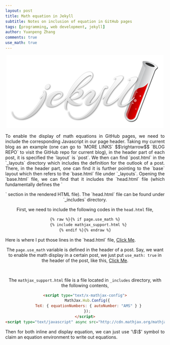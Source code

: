 ```yaml
---
layout: post
title: Math equation in Jekyll
subtitle: Notes on inclusion of equation in GitHub pages
tags: [programming, web development, jekyll]
author: Yuanpeng Zhang
comments: true
use_math: true
---
```


<p align='center'>
<img src="/assets/img/posts/Jekyll_logo.png"
   style="border:none;"
   alt="jl"
   title="jl" />
<br />
</p>

<p style='text-align: justify'>
To enable the display of math equations in GitHub pages, we need to include the corresponding Javascript in our page header. Taking my current blog as an example (one can go to `MORE LINKS` $$\rightarrow$$ `BLOG REPO` to visit the GitHub repo for current blog), in the header part of each post, it is specified the `layout` is `post`. We then can find `post.html` in the `_layouts` directory which includes the definition for the outlook of a post. There, in the header part, one can find it is further pointing to the `base` layout which then refers to the `base.html` file under `_layouts`. Opening the `base.html` file, we can find that it includes the `head.html` file (which fundamentally defines the `<header>` section in the rendered HTML file). The `head.html` file can be found under `_includes` directory.

<br />

First, we need to include the following codes in the `head.html` file,
</p>

```html
{% raw %}{% if page.use_math %}
   {% include mathjax_support.html %}
{% endif %}{% endraw %}
```

<p style='text-align: justify'>
Here is where I put those lines in the `head.html` file, <a target="_blank" href="https://github.com/Kvieta1990/Kvieta1990.github.io/blob/868f94cd02b16275f674c7f4bc3a0d2a215614c5/_includes/head.html#L14-L16">Click Me</a>.

<br />

The `page.use_math` variable is defined in the header of a post. Say, we want to enable the math display in a certain post, we just put `use_math: true` in the header of the post, like this, <a target="_blank" href="https://github.com/Kvieta1990/Kvieta1990.github.io/blob/868f94cd02b16275f674c7f4bc3a0d2a215614c5/_posts/2019-12-08-einstein_fridge.md?plain=1#L8">Click Me</a>.

<br />

The `mathjax_support.html` file is a file located in `_includes` directory, with the following contents,
</p>

```html
<script type="text/x-mathjax-config">
  MathJax.Hub.Config({
   TeX: { equationNumbers: { autoNumber: "AMS" } }
  });
</script>
<script type="text/javascript" async src="http://cdn.mathjax.org/mathjax/latest/MathJax.js?config=TeX-AMS-MML_HTMLorMML"></script>
```

<p style='text-align: justify'>
Then for both inline and display equation, we can just use '\$\$' symbol to claim an equation environment to write out equations.
</p>